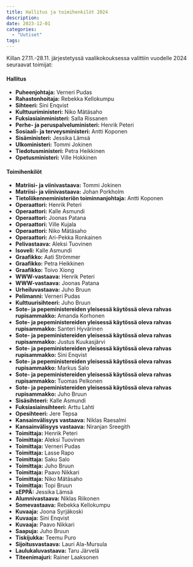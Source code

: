 ```yaml
---
title: Hallitus ja toimihenkilöt 2024
description: 
date: 2023-12-01
categories:
  - "Uutiset"
tags:
---
```


Killan 27.11.-28.11. järjestetyssä vaalikokouksessa valittiin vuodelle 2024 seuraavat toimijat:

#### Hallitus
- **Puheenjohtaja:**	Verneri Pudas
- **Rahastonhoitaja:**	Rebekka Kellokumpu
- **Sihteeri:**  Sini Enqvist
- **Kulttuuriministeri:**  Niko Mätäsaho
- **Fuksiasiainministeri:**  Salla Rissanen
- **Perhe- ja peruspalveluministeri:**	Henrik Peteri
- **Sosiaali- ja terveysministeri:**	Antti Koponen
- **Sisäministeri:**	Jessika Lämsä
- **Ulkoministeri:**	Tommi Jokinen
- **Tiedotusministeri:**  Petra Heikkinen
- **Opetusministeri:**  Ville Hokkinen



#### Toimihenkilöt
- **Matriisi- ja viinivastaava:**  Tommi Jokinen
- **Matriisi- ja viinivastaava:**  Johan Porkholm
- **Tietoliikenneministeriön toiminnanjohtaja:** Antti Koponen
- **Operaattori:**	Henrik Peteri
- **Operaattori:**	Kalle Asmundi
- **Operaattori:**	Joonas Patana
- **Operaattori:**	Ville Kujala
- **Operaattori:**	Niko Mätäsaho
- **Operaattori:**	Ari-Pekka Ronkainen
- **Pelivastaava:** Aleksi Tuovinen
- **Isoveli:**  Kalle Asmundi
- **Graafikko:**  Aati Strömmer
- **Graafikko:**  Petra Heikkinen
- **Graafikko:**  Toivo Xiong
- **WWW-vastaava:** Henrik Peteri
- **WWW-vastaava:** Joonas Patana
- **Urheiluvastaava:**  Juho Bruun
- **Pelimanni:**  Verneri Pudas
- **Kulttuurisihteeri:**  Juho Bruun
- **Sote- ja pepeministereiden yleisessä käytössä oleva rahvas rupisammakko:**  Amanda Korhonen
- **Sote- ja pepeministereiden yleisessä käytössä oleva rahvas rupisammakko:**  Santeri Hyvärinen
- **Sote- ja pepeministereiden yleisessä käytössä oleva rahvas rupisammakko:**  Justus Kuukasjärvi
- **Sote- ja pepeministereiden yleisessä käytössä oleva rahvas rupisammakko:**  Sini Enqvist
- **Sote- ja pepeministereiden yleisessä käytössä oleva rahvas rupisammakko:**  Markus Salo
- **Sote- ja pepeministereiden yleisessä käytössä oleva rahvas rupisammakko:**  Tuomas Pelkonen
- **Sote- ja pepeministereiden yleisessä käytössä oleva rahvas rupisammakko:**  Juho Bruun
- **Sisäsihteeri:**  Kalle Asmundi
- **Fuksiasiainsihteeri:**  Arttu Lahti
- **Opesihteeri:**  Jere Tepsa
- **Kansainvälisyys vastaava:**  Niklas Raesalmi
- **Kansainvälisyys vastaava:**  Niranjan Sreegith
- **Toimittaja:**  Henrik Peteri
- **Toimittaja:**  Aleksi Tuovinen
- **Toimittaja:**  Verneri Pudas
- **Toimittaja:**  Lasse Rapo
- **Toimittaja:**  Saku Salo
- **Toimittaja:**  Juho Bruun
- **Toimittaja:**  Paavo Nikkari
- **Toimittaja:**  Niko Mätäsaho
- **Toimittaja:**  Topi Bruun
- **sEPPÄ:** Jessika Lämsä
- **Alumnivastaava:**  Niklas Riikonen
- **Somevastaava:**  Rebekka Kellokumpu
- **Kuvaaja:**  Joona Syrjäkoski
- **Kuvaaja:**  Sini Enqvist
- **Kuvaaja:**  Paavo Nikkari
- **Saapuja:**  Juho Bruun
- **Tiskijukka:**  Teemu Puro
- **Sijoitusvastaava:**  Lauri Ala-Mursula
- **Laulukaluvastaava:**   Taru Järvelä
- **Titeenimajuri:**  Rainer Laaksonen
